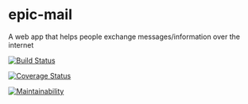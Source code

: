 # epic-mail
A  web app that helps people exchange messages/information over the internet

[![Build Status](https://travis-ci.org/victorex27/epic-mail.svg?branch=develop)](https://travis-ci.org/victorex27/epic-mail)

[![Coverage Status](https://coveralls.io/repos/github/victorex27/epic-mail/badge.svg?branch=develop)](https://coveralls.io/github/victorex27/epic-mail?branch=develop)

[![Maintainability](https://api.codeclimate.com/v1/badges/94739518ff42de6d2d80/maintainability)](https://codeclimate.com/github/victorex27/epic-mail/maintainability)
